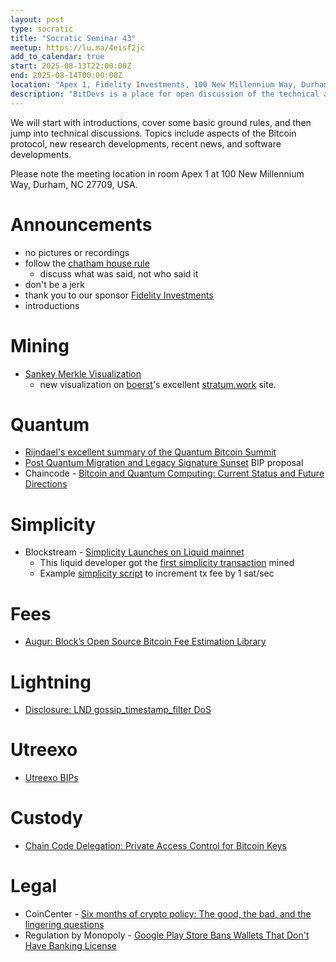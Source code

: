 ```yaml
---
layout: post
type: socratic
title: "Socratic Seminar 43"
meetup: https://lu.ma/4eisf2jc
add_to_calendar: true
start: 2025-08-13T22:00:00Z
end: 2025-08-14T00:00:00Z
location: "Apex 1, Fidelity Investments, 100 New Millennium Way, Durham, NC 27709"
description: "BitDevs is a place for open discussion of the technical aspects of bitcoin and related protocols. Be advised: discussion will be technical. Please RSVP or email trianglebitdevs at protonmail dot com to confirm your attendance. You will be required to show ID to the security guard to gain admission, but you do not need to RSVP in public."
---
```


We will start with introductions, cover some basic ground rules, and then jump into technical discussions. Topics include aspects of the Bitcoin protocol, new research developments, recent news, and software developments.

Please note the meeting location in room Apex 1 at 100 New Millennium Way, Durham, NC 27709, USA.

# Announcements

- no pictures or recordings
- follow the [chatham house rule](https://en.wikipedia.org/wiki/Chatham_House_Rule)
  - discuss what was said, not who said it
- don't be a jerk
- thank you to our sponsor [Fidelity Investments](https://www.fidelity.com/)
- introductions

# Mining
- [Sankey Merkle Visualization](https://stratum.work/sankey)
  - new visualization on [boerst](https://x.com/boerst)'s excellent [stratum.work](https://stratum.work) site.

# Quantum
- [Rijndael's excellent summary of the Quantum Bitcoin Summit](https://x.com/rot13maxi/status/1946735932394160490)
- [Post Quantum Migration and Legacy Signature Sunset](https://github.com/jlopp/bips/blob/quantum_migration/bip-post-quantum-migration.mediawiki) BIP proposal
- Chaincode - [Bitcoin and Quantum Computing: Current Status and Future Directions](https://chaincode.com/bitcoin-post-quantum.pdf)

# Simplicity
- Blockstream - [Simplicity Launches on Liquid mainnet](https://blog.blockstream.com/simplicity-launches-on-liquid-mainnet/)
  - This liquid developer got the [first simplicity transaction](https://x.com/byronhambly/status/1950993794276511918) mined
  - Example [simplicity script](https://delvingbitcoin.org/t/writing-simplicity-programs-with-simplicityhl/1900) to increment tx fee by 1 sat/sec

# Fees
- [Augur: Block’s Open Source Bitcoin Fee Estimation Library](https://delvingbitcoin.org/t/augur-block-s-open-source-bitcoin-fee-estimation-library/1848)

# Lightning
- [Disclosure: LND gossip_timestamp_filter DoS](https://delvingbitcoin.org/t/disclosure-lnd-gossip-timestamp-filter-dos/1859)

# Utreexo
- [Utreexo BIPs](https://github.com/utreexo/biptreexo)

# Custody
- [Chain Code Delegation: Private Access Control for Bitcoin Keys](https://delvingbitcoin.org/t/chain-code-delegation-private-access-control-for-bitcoin-keys/1837)

# Legal
- CoinCenter - [Six months of crypto policy: The good, the bad, and the lingering questions](https://www.coincenter.org/six-months-of-crypto-policy-the-good-the-bad-and-the-lingering-questions/)
- Regulation by Monopoly - [Google Play Store Bans Wallets That Don't Have Banking License](https://www.therage.co/google-play-store-ban-wallets/)
